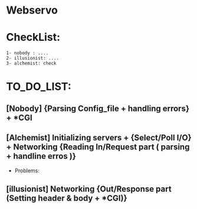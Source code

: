 # Webservo 
# CheckList:
    1- nobody : ....
    2- illusionist: ....
    3- alchemist: check


# TO_DO_LIST:
## [Nobody] {Parsing Config_file + handling errors} + *CGI

## [Alchemist] Initializing servers + {Select/Poll  I/O} + Networking {Reading In/Request part ( parsing + handline erros )}
- Problems:
>
## [illusionist] Networking {Out/Response part (Setting header & body + *CGI)}